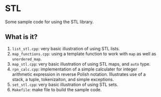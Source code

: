 # STL
Some sample code for using the STL library.

## What is it?
1. `list_stl.cpp`: very basic illustration of using STL lists.
1. `map_functions.cpp`: using a template function to work with `map` as
    well as `unordered_map`.
1. `map_stl.cpp`: very basic illustration of using STL maps, and `auto`
    type.
1. `rpn_calc.cpp`: implementation of a simple calculater for integer
    arithmetic expression in reverse Polish notation.  Illustrates use
    of a stack, a tuple, tokenizaiton, and simple exceptions.
1. `set_stl.cpp`: very basic illustration of using STL sets.
1. `Makefile`: make file to build the sample code.
